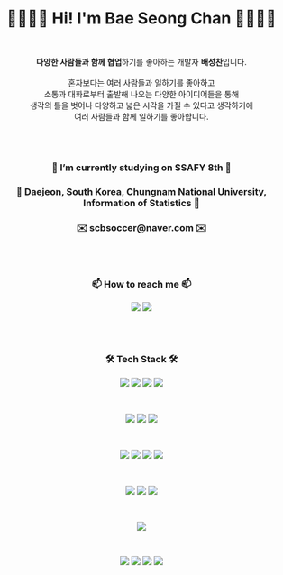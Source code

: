 <h1 align="center">
  👋🏽👋🏽 Hi! I'm Bae Seong Chan 👋🏽👋🏽
</h1>
<br/>
<p align="center">
<span>
  <b>다양한 사람들과 함께 협업</b>하기를 좋아하는 개발자 <b>배성찬</b>입니다.
</span>
<br/>
<br/>
<span>
혼자보다는 여러 사람들과 일하기를 좋아하고
<br />
소통과 대화로부터 출발해 나오는 다양한 아이디어들을 통해
<br />
생각의 틀을 벗어나 다양하고 넓은 시각을 가질 수 있다고 생각하기에
<br />
여러 사람들과 함께 일하기를 좋아합니다.
</p>
<br/>
<br/>
<h3 align="center"> 🔭 I’m currently studying on SSAFY 8th 🔭 </h3>
<h3 align="center"> 🌱 Daejeon, South Korea, Chungnam National University, Information of Statistics 🌱 </h3>
<h3 align="center"> ✉️ scbsoccer@naver.com ✉️ </h3>
<br/>
<br/>
<h3 align="center"> 📫 How to reach me 📫 </h3>
<p align="center">
  <a href="https://github.com/baefrica/"><img src="https://img.shields.io/badge/GitHub-181717?style=plastic-square&logo=GitHub&logoColor=white"/></a>
  <a href="https://www.instagram.com/baefrica"><img src="https://img.shields.io/badge/Instagram-E4405F?style=plastic-square&logo=Instagram&logoColor=white"/></a>
</p>
<br/>
<br/>
<h3 align="center"> 🛠️ Tech Stack 🛠️ </h3>
<div>
  <p align="center">
    <img src="https://img.shields.io/badge/Java-007396?style=plastic-square&logo=OpenJDK&logoColor=white"/>
    <img src="https://img.shields.io/badge/Spring-6DB33F?style=plastic-square&logo=Spring&logoColor=white"/>
    <img src="https://img.shields.io/badge/Spring Boot-6DB33F?style=plastic-square&logo=Spring Boot&logoColor=white"/>
    <img src="https://img.shields.io/badge/Node.js-339933?style=plastic-square&logo=Node.js&logoColor=white"/>
  </p>
  <br/>
  <p align="center">
    <img src="https://img.shields.io/badge/HTML-E34F26?style=plastic-square&logo=HTML5&logoColor=white"/>
    <img src="https://img.shields.io/badge/JavaScript-F7DF1E?style=plastic-square&logo=javascript&logoColor=white"/>
    <img src="https://img.shields.io/badge/TypeScript-3178C6?style=plastic-square&logo=typescript&logoColor=white">
  </p>
  <br/>
  <p align="center">
    <img src="https://img.shields.io/badge/Vue.js-4FC08D?style=plastic-square&logo=Vue.js&logoColor=white"/>
    <img src="https://img.shields.io/badge/React-61DAFB?style=plastic-square&logo=React&logoColor=white"/>
    <img src="https://img.shields.io/badge/Redux-764ABC?style=plastic-square&logo=redux&logoColor=white">
    <img src="https://img.shields.io/badge/Next.js-000000?style=plastic-square&logo=nextdotjs&logoColor=white">
  </p>
  <br/>
  <p align="center">
    <img src="https://img.shields.io/badge/CSS-1572B6?style=plastic-square&logo=CSS3&logoColor=white"/>
    <img src="https://img.shields.io/badge/Styled Components-DB7093?style=plastic-square&logo=styledcomponents&logoColor=white">
    <img src="https://img.shields.io/badge/Figma-F24E1E?style=plastic-square&logo=Figma&logoColor=white"/>
  </p>
  <br/>
  <p align="center">
    <img src="https://img.shields.io/badge/MySQL-4479A1?style=plastic-square&logo=MySQL&logoColor=white"/>
  </p>
  <br/>
  <p align="center">
    <img src="https://img.shields.io/badge/Jira-0052CC?style=plastic-square&logo=Jira&logoColor=white">
    <img src="https://img.shields.io/badge/Notion-000000?style=plastic-square&logo=Notion&logoColor=white">
    <img src="https://img.shields.io/badge/Gitlab-FC6D26?style=plastic-square&logo=Gitlab&logoColor=white">
    <img src="https://img.shields.io/badge/Github-181717?style=plastic-square&logo=Github&logoColor=white">
  </p>
</div>
